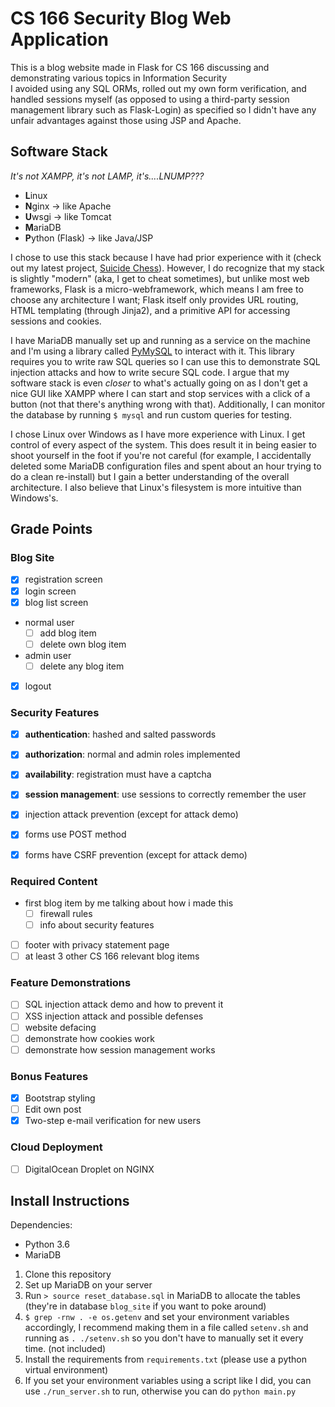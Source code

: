 # CS 166 Security Blog Web Application

This is a blog website made in Flask for CS 166 discussing and demonstrating various topics in Information Security  
I avoided using any SQL ORMs, rolled out my own form verification, and handled sessions myself (as opposed to using a third-party session management library such as Flask-Login) as specified so I didn't have any unfair advantages against those using JSP and Apache.  


## Software Stack
*It's not XAMPP, it's not LAMP, it's....LNUMP???*  
- **L**inux
- **N**ginx -> like Apache
- **U**wsgi -> like Tomcat
- **M**ariaDB
- **P**ython (Flask) -> like Java/JSP

I chose to use this stack because I have had prior experience with it (check out my latest project, [Suicide Chess](https://suicidechess.org)). However, I do recognize that my stack is slightly "modern" (aka, I get to cheat sometimes), but unlike most web frameworks, Flask is a micro-webframework, which means I am free to choose any architecture I want; Flask itself only provides URL routing, HTML templating (through Jinja2), and a primitive API for accessing sessions and cookies.  

I have MariaDB manually set up and running as a service on the machine and I'm using a library called [PyMySQL](https://github.com/PyMySQL/PyMySQL) to interact with it. This library requires you to write raw SQL queries so I can use this to demonstrate SQL injection attacks and how to write secure SQL code. I argue that my software stack is even *closer* to what's actually going on as I don't get a nice GUI like XAMPP where I can start and stop services with a click of a button (not that there's anything wrong with that). Additionally, I can monitor the database by running `$ mysql` and run custom queries for testing.

I chose Linux over Windows as I have more experience with Linux. I get control of every aspect of the system. This does result it in being easier to shoot yourself in the foot if you're not careful (for example, I accidentally deleted some MariaDB configuration files and spent about an hour trying to do a clean re-install) but I gain a better understanding of the overall architecture. I also believe that Linux's filesystem is more intuitive than Windows's. 

## Grade Points
### Blog Site
- [X] registration screen
- [X] login screen
- [X] blog list screen
- normal user
    - [ ] add blog item
    - [ ] delete own blog item
- admin user
    - [ ] delete any blog item
- [X] logout

### Security Features
- [X] **authentication**: hashed and salted passwords
- [X] **authorization**: normal and admin roles implemented
- [X] **availability**: registration must have a captcha
- [X] **session management**: use sessions to correctly remember the user
- [X] injection attack prevention (except for attack demo)
- [X] forms use POST method
- [X] forms have CSRF prevention (except for attack demo)


### Required Content
- first blog item by me talking about how i made this
    - [ ] firewall rules
    - [ ] info about security features
- [ ] footer with privacy statement page
- [ ] at least 3 other CS 166 relevant blog items

### Feature Demonstrations
- [ ] SQL injection attack demo and how to prevent it
- [ ] XSS injection attack and possible defenses
- [ ] website defacing
- [ ] demonstrate how cookies work
- [ ] demonstrate how session management works
 
### Bonus Features
- [X] Bootstrap styling
- [ ] Edit own post
- [X] Two-step e-mail verification for new users

### Cloud Deployment
- [ ] DigitalOcean Droplet on NGINX

## Install Instructions

Dependencies:
- Python 3.6
- MariaDB

1. Clone this repository
2. Set up MariaDB on your server
3. Run `> source reset_database.sql` in MariaDB to allocate the tables (they're in database `blog_site` if you want to poke around)
4. `$ grep -rnw . -e os.getenv` and set your environment variables accordingly, I recommend making them in a file called `setenv.sh` and running as `. ./setenv.sh` so you don't have to manually set it every time. (not included)
5. Install the requirements from `requirements.txt` (please use a python virtual environment)
6. If you set your environment variables using a script like I did, you can use `./run_server.sh` to run, otherwise you can do `python main.py`

